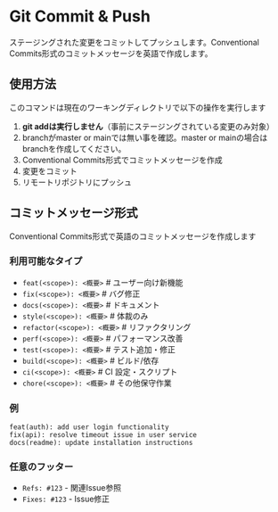 # Git Commit & Push

ステージングされた変更をコミットしてプッシュします。Conventional Commits形式のコミットメッセージを英語で作成します。

## 使用方法

このコマンドは現在のワーキングディレクトリで以下の操作を実行します

1. **git addは実行しません**（事前にステージングされている変更のみ対象）
2. branchがmaster or mainでは無い事を確認。master or mainの場合はbranchを作成してください。
3. Conventional Commits形式でコミットメッセージを作成
4. 変更をコミット
5. リモートリポジトリにプッシュ

## コミットメッセージ形式

Conventional Commits形式で英語のコミットメッセージを作成します

### 利用可能なタイプ

- `feat(<scope>): <概要>`          # ユーザー向け新機能
- `fix(<scope>): <概要>`           # バグ修正
- `docs(<scope>): <概要>`          # ドキュメント
- `style(<scope>): <概要>`         # 体裁のみ
- `refactor(<scope>): <概要>`      # リファクタリング
- `perf(<scope>): <概要>`          # パフォーマンス改善
- `test(<scope>): <概要>`          # テスト追加・修正
- `build(<scope>): <概要>`         # ビルド/依存
- `ci(<scope>): <概要>`            # CI 設定・スクリプト
- `chore(<scope>): <概要>`         # その他保守作業

### 例

```
feat(auth): add user login functionality
fix(api): resolve timeout issue in user service
docs(readme): update installation instructions
```

### 任意のフッター

- `Refs: #123` - 関連Issue参照
- `Fixes: #123` - Issue修正
